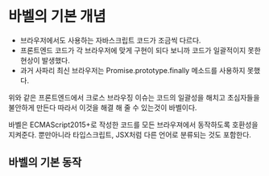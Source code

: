 # 바벨의 기본 개념

- 브라우저에서도 사용하는 자바스크립트 코드가 조금씩 다르다.
- 프론트엔드 코드가 각 브라우저에 맞게 구현이 되다 보니까 코드가 일괄적이지 못한 현상이 발생했다.
- 과거 사파리 최신 브라우저는 Promise.prototype.finally 메소드를 사용하지 못했다.

위와 같은 프론트엔드에서 크로스 브라우징 이슈는 코드의 일괄성을 해치고 초심자들을 불안하게 만든다
따라서 이것을 해결 해 줄 수 있는것이 바벨이다.

바벨은 ECMAScript2015+로 작성한 코드를 모든 브라우져에서 동작하도록 호환성을 지켜준다.
뿐만아니라 타입스크립트, JSX처럼 다른 언어로 분류되는 것도 포함한다.

## 바벨의 기본 동작
